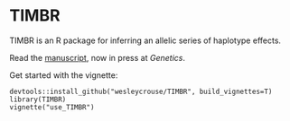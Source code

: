 # TIMBR
TIMBR is an R package for inferring an allelic series of haplotype effects.

Read the [manuscript](https://doi.org/10.1534/genetics.120.303393), now in press at *Genetics*.

Get started with the vignette:
```
devtools::install_github("wesleycrouse/TIMBR", build_vignettes=T)
library(TIMBR)
vignette("use_TIMBR")
```
